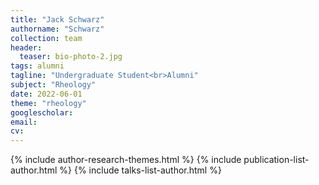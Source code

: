 ```yaml
---
title: "Jack Schwarz"
authorname: "Schwarz"
collection: team
header:
  teaser: bio-photo-2.jpg
tags: alumni
tagline: "Undergraduate Student<br>Alumni"
subject: "Rheology"
date: 2022-06-01
theme: "rheology"
googlescholar: 
email: 
cv: 
---
```


<p align= "justify">

{% include author-research-themes.html %}
{% include publication-list-author.html %}
{% include talks-list-author.html %}